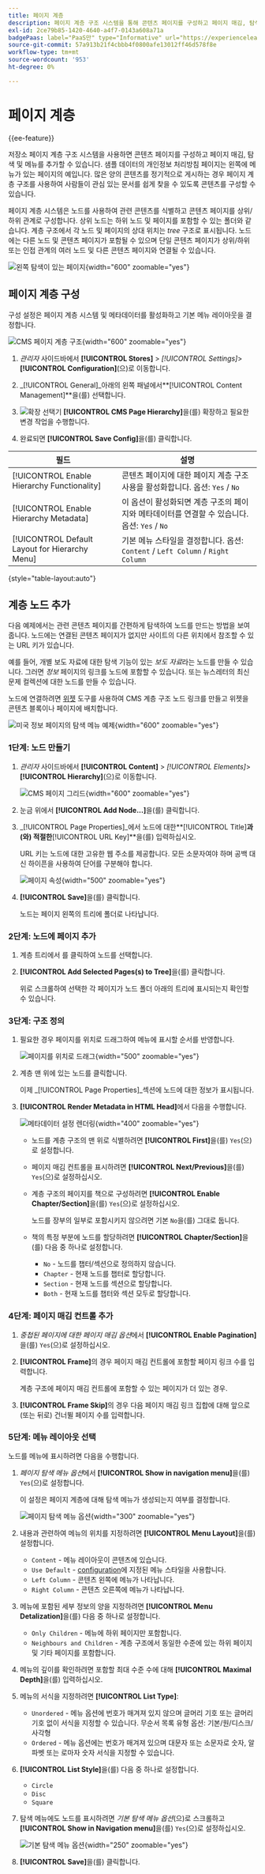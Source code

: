 ```yaml
---
title: 페이지 계층
description: 페이지 계층 구조 시스템을 통해 콘텐츠 페이지를 구성하고 페이지 매김, 탐색 및 메뉴를 추가하는 방법에 대해 알아봅니다.
exl-id: 2ce79b85-1420-4640-a4f7-0143a608a71a
badgePaas: label="PaaS만" type="Informative" url="https://experienceleague.adobe.com/en/docs/commerce/user-guides/product-solutions" tooltip="Adobe Commerce 온 클라우드 프로젝트(Adobe 관리 PaaS 인프라) 및 온프레미스 프로젝트에만 적용됩니다."
source-git-commit: 57a913b21f4cbbb4f0800afe13012ff46d578f8e
workflow-type: tm+mt
source-wordcount: '953'
ht-degree: 0%

---
```


# 페이지 계층

{{ee-feature}}

저장소 페이지 계층 구조 시스템을 사용하면 콘텐츠 페이지를 구성하고 페이지 매김, 탐색 및 메뉴를 추가할 수 있습니다. 샘플 데이터의 개인정보 처리방침 페이지는 왼쪽에 메뉴가 있는 페이지의 예입니다. 많은 양의 콘텐츠를 정기적으로 게시하는 경우 페이지 계층 구조를 사용하여 사람들이 관심 있는 문서를 쉽게 찾을 수 있도록 콘텐츠를 구성할 수 있습니다.

페이지 계층 시스템은 노드를 사용하여 관련 콘텐츠를 식별하고 콘텐츠 페이지를 상위/하위 관계로 구성합니다. 상위 노드는 하위 노드 및 페이지를 포함할 수 있는 폴더와 같습니다. 계층 구조에서 각 노드 및 페이지의 상대 위치는 _tree_ 구조로 표시됩니다. 노드에는 다른 노드 및 콘텐츠 페이지가 포함될 수 있으며 단일 콘텐츠 페이지가 상위/하위 또는 인접 관계의 여러 노드 및 다른 콘텐츠 페이지와 연결될 수 있습니다.

![왼쪽 탐색이 있는 페이지](./assets/storefront-privacy-policy.png){width="600" zoomable="yes"}

## 페이지 계층 구성

구성 설정은 페이지 계층 시스템 및 메타데이터를 활성화하고 기본 메뉴 레이아웃을 결정합니다.

![CMS 페이지 계층 구조](./assets/content-management-cms-page-hierarchy.png){width="600" zoomable="yes"}

1. _관리자_ 사이드바에서 **[!UICONTROL Stores]** > _[!UICONTROL Settings]_>**[!UICONTROL Configuration]**(으)로 이동합니다.

1. _[!UICONTROL General]_아래의 왼쪽 패널에서&#x200B;**[!UICONTROL Content Management]**을(를) 선택합니다.

1. ![확장 선택기](../assets/icon-display-expand.png) **[!UICONTROL CMS Page Hierarchy]**&#x200B;을(를) 확장하고 필요한 변경 작업을 수행합니다.

1. 완료되면 **[!UICONTROL Save Config]**&#x200B;을(를) 클릭합니다.

| 필드 | 설명 |
|--- |--- |
| [!UICONTROL Enable Hierarchy Functionality] | 콘텐츠 페이지에 대한 페이지 계층 구조 사용을 활성화합니다. 옵션: `Yes` / `No` |
| [!UICONTROL Enable Hierarchy Metadata] | 이 옵션이 활성화되면 계층 구조의 페이지와 메타데이터를 연결할 수 있습니다. 옵션: `Yes` / `No` |
| [!UICONTROL Default Layout for Hierarchy Menu] | 기본 메뉴 스타일을 결정합니다. 옵션: `Content` / `Left Column` / `Right Column` |

{style="table-layout:auto"}

## 계층 노드 추가

다음 예제에서는 관련 콘텐츠 페이지를 간편하게 탐색하여 노드를 만드는 방법을 보여 줍니다. 노드에는 연결된 콘텐츠 페이지가 없지만 사이트의 다른 위치에서 참조할 수 있는 URL 키가 있습니다.

예를 들어, 개별 보도 자료에 대한 탐색 기능이 있는 _보도 자료_&#x200B;라는 노드를 만들 수 있습니다. 그러면 _정보_ 페이지의 링크를 노드에 포함할 수 있습니다. 또는 뉴스레터의 최신 문제 컬렉션에 대한 노드를 만들 수 있습니다.

노드에 연결하려면 [위젯](widgets.md) 도구를 사용하여 CMS 계층 구조 노드 링크를 만들고 위젯을 콘텐츠 블록이나 페이지에 배치합니다.

![미국 정보 페이지의 탐색 메뉴 예제](./assets/page-navigation-storefront.png){width="600" zoomable="yes"}

### 1단계: 노드 만들기

1. _관리자_ 사이드바에서 **[!UICONTROL Content]** > _[!UICONTROL Elements]_>**[!UICONTROL Hierarchy]**(으)로 이동합니다.

   ![CMS 페이지 그리드](./assets/page-hierarchy-cms-pages.png){width="600" zoomable="yes"}

1. 눈금 위에서 **[!UICONTROL Add Node...]**&#x200B;을(를) 클릭합니다.

1. _[!UICONTROL Page Properties]_에서 노드에 대한&#x200B;**[!UICONTROL Title]**과(와) 적절한&#x200B;**[!UICONTROL URL Key]**을(를) 입력하십시오.

   URL 키는 노드에 대한 고유한 웹 주소를 제공합니다. 모든 소문자여야 하며 공백 대신 하이픈을 사용하여 단어를 구분해야 합니다.

   ![페이지 속성](./assets/page-hierarchy-add-node-page-properties.png){width="500" zoomable="yes"}

1. **[!UICONTROL Save]**&#x200B;을(를) 클릭합니다.

   노드는 페이지 왼쪽의 트리에 폴더로 나타납니다.

### 2단계: 노드에 페이지 추가

1. 계층 트리에서 를 클릭하여 노드를 선택합니다.

1. **[!UICONTROL Add Selected Pages(s) to Tree]**&#x200B;을(를) 클릭합니다.

   위로 스크롤하여 선택한 각 페이지가 노드 폴더 아래의 트리에 표시되는지 확인할 수 있습니다.

### 3단계: 구조 정의

1. 필요한 경우 페이지를 위치로 드래그하여 메뉴에 표시할 순서를 반영합니다.

   ![페이지를 위치로 드래그](./assets/page-hierarchy-drag-to-position.png){width="500" zoomable="yes"}

1. 계층 맨 위에 있는 노드를 클릭합니다.

   이제 _[!UICONTROL Page Properties]_섹션에 노드에 대한 정보가 표시됩니다.

1. **[!UICONTROL Render Metadata in HTML Head]**&#x200B;에서 다음을 수행합니다.

   ![메타데이터 설정 렌더링](./assets/page-hierarchy-render-metadata.png){width="400" zoomable="yes"}

   - 노드를 계층 구조의 맨 위로 식별하려면 **[!UICONTROL First]**&#x200B;을(를) `Yes`(으)로 설정합니다.

   - 페이지 매김 컨트롤을 표시하려면 **[!UICONTROL Next/Previous]**&#x200B;을(를) `Yes`(으)로 설정하십시오.

   - 계층 구조의 페이지를 책으로 구성하려면 **[!UICONTROL Enable Chapter/Section]**&#x200B;을(를) `Yes`(으)로 설정하십시오.

     노드를 장부의 일부로 포함시키지 않으려면 기본 `No`을(를) 그대로 둡니다.

   - 책의 특정 부분에 노드를 할당하려면 **[!UICONTROL Chapter/Section]**&#x200B;을(를) 다음 중 하나로 설정합니다.

      - `No` - 노드를 챕터/섹션으로 정의하지 않습니다.
      - `Chapter` - 현재 노드를 챕터로 할당합니다.
      - `Section` - 현재 노드를 섹션으로 할당합니다.
      - `Both` - 현재 노드를 챕터와 섹션 모두로 할당합니다.

### 4단계: 페이지 매김 컨트롤 추가

1. _중첩된 페이지에 대한 페이지 매김 옵션_&#x200B;에서 **[!UICONTROL Enable Pagination]**&#x200B;을(를) `Yes`(으)로 설정하십시오.

1. **[!UICONTROL Frame]**&#x200B;의 경우 페이지 매김 컨트롤에 포함할 페이지 링크 수를 입력합니다.

   계층 구조에 페이지 매김 컨트롤에 포함할 수 있는 페이지가 더 있는 경우.

1. **[!UICONTROL Frame Skip]**&#x200B;의 경우 다음 페이지 매김 링크 집합에 대해 앞으로(또는 뒤로) 건너뛸 페이지 수를 입력합니다.

### 5단계: 메뉴 레이아웃 선택

노드를 메뉴에 표시하려면 다음을 수행합니다.

1. _페이지 탐색 메뉴 옵션_&#x200B;에서 **[!UICONTROL Show in navigation menu]**&#x200B;을(를) `Yes`(으)로 설정합니다.

   이 설정은 페이지 계층에 대해 탐색 메뉴가 생성되는지 여부를 결정합니다.

   ![페이지 탐색 메뉴 옵션](./assets/page-hierarchy-page-navigation-menu-options.png){width="300" zoomable="yes"}

1. 내용과 관련하여 메뉴의 위치를 지정하려면 **[!UICONTROL Menu Layout]**&#x200B;을(를) 설정합니다.

   - `Content` - 메뉴 레이아웃이 콘텐츠에 있습니다.
   - `Use Default` - [configuration](../configuration-reference/general/content-management.md)에 지정된 메뉴 스타일을 사용합니다.
   - `Left Column` - 콘텐츠 왼쪽에 메뉴가 나타납니다.
   - `Right Column` - 콘텐츠 오른쪽에 메뉴가 나타납니다.

1. 메뉴에 포함된 세부 정보의 양을 지정하려면 **[!UICONTROL Menu Detalization]**&#x200B;을(를) 다음 중 하나로 설정합니다.

   - `Only Children` - 메뉴에 하위 페이지만 포함합니다.
   - `Neighbours and Children` - 계층 구조에서 동일한 수준에 있는 하위 페이지 및 기타 페이지를 포함합니다.

1. 메뉴의 깊이를 확인하려면 포함할 최대 수준 수에 대해 **[!UICONTROL Maximal Depth]**&#x200B;을(를) 입력하십시오.

1. 메뉴의 서식을 지정하려면 **[!UICONTROL List Type]**:

   - `Unordered` - 메뉴 옵션에 번호가 매겨져 있지 않으며 글머리 기호 또는 글머리 기호 없이 서식을 지정할 수 있습니다. 무순서 목록 유형 옵션: 기본/원/디스크/사각형
   - `Ordered` - 메뉴 옵션에는 번호가 매겨져 있으며 대문자 또는 소문자로 숫자, 알파벳 또는 로마자 숫자 서식을 지정할 수 있습니다.

1. **[!UICONTROL List Style]**&#x200B;을(를) 다음 중 하나로 설정합니다.

   - `Circle`
   - `Disc`
   - `Square`

1. 탐색 메뉴에도 노드를 표시하려면 _기본 탐색 메뉴 옵션_(으)로 스크롤하고 **[!UICONTROL Show in Navigation menu]**&#x200B;을(를) `Yes`(으)로 설정하십시오.

   ![기본 탐색 메뉴 옵션](./assets/page-hierarchy-main-navigation-menu-options.png){width="250" zoomable="yes"}

1. **[!UICONTROL Save]**&#x200B;을(를) 클릭합니다.
